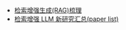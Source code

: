 - [检索增强生成(RAG)梳理](https://zhuanlan.zhihu.com/p/666304669)
- [检索增强 LLM 新研究汇总(paper list)](https://zhuanlan.zhihu.com/p/666457609)